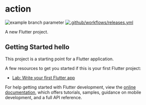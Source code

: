 # action

![example branch parameter](https://github.com/davidnwaneri/action/actions/workflows/main.yml/badge.svg?branch=main)
[![.github/workflows/releases.yml](https://github.com/davidnwaneri/action/actions/workflows/releases.yml/badge.svg)](https://github.com/davidnwaneri/action/actions/workflows/releases.yml)

A new Flutter project.

## Getting Started hello

This project is a starting point for a Flutter application.

A few resources to get you started if this is your first Flutter project:

- [Lab: Write your first Flutter app](https://docs.flutter.dev/get-started/codelab)
<!-- - [Cookbook: Useful Flutter samples](https://docs.flutter.dev/cookbook) -->

For help getting started with Flutter development, view the
[online documentation](https://docs.flutter.dev/), which offers tutorials,
samples, guidance on mobile development, and a full API reference.
